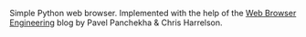 Simple Python web browser. Implemented with the help of the [Web Browser Engineering](https://browser.engineering/) blog by Pavel Panchekha & Chris Harrelson.
